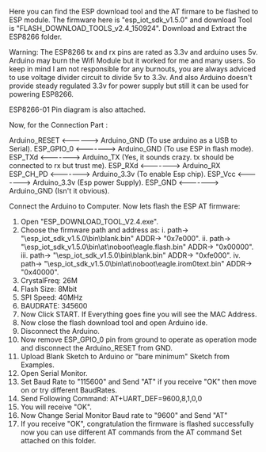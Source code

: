 Here you can find the ESP download tool and the AT firmare to be flashed to ESP module.
The firmware here is "esp_iot_sdk_v1.5.0" and download Tool is "FLASH_DOWNLOAD_TOOLS_v2.4_150924".
Download and Extract the ESP8266 folder.

Warning: The ESP8266 tx and rx pins are rated as 3.3v and arduino uses 5v. Arduino may burn the Wifi Module but it worked for me and many users. So keep in mind I am not responsible for any burnouts, you are always adviced to use voltage divider circuit to divide 5v to 3.3v. 
And also Arduino doesn't provide steady regulated 3.3v for power supply but still it can be used for powering ESP8266.

ESP8266-01 Pin diagram is also attached.

Now, for the Connection Part :

Arduino_RESET <------> Arduino_GND        (To use arduino as a USB to Serial).
ESP_GPIO_0   <-------> Arduino_GND        (To use ESP in flash mode).
ESP_TXd      <-------> Arduino_TX         (Yes, it sounds crazy. tx should be connected to rx but trust me).
ESP_RXd      <-------> Arduino_RX
ESP_CH_PD    <-------> Arduino_3.3v       (To enable Esp chip).
ESP_Vcc      <-------> Arduino_3.3v       (Esp power Supply).
ESP_GND      <-------> Arduino_GND        (Isn't it obvious).

Connect the Arduino to Computer.
Now lets flash the ESP AT firmware:
1. Open "ESP_DOWNLOAD_TOOL_V2.4.exe".
2. Choose the firmware path and address as: 
   i.   path-> "\esp_iot_sdk_v1.5.0\bin\blank.bin" ADDR-> "0x7e000".
   ii.  path-> "\esp_iot_sdk_v1.5.0\bin\at\noboot\eagle.flash.bin" ADDR-> "0x00000".
   iii. path-> "\esp_iot_sdk_v1.5.0\bin\blank.bin" ADDR-> "0xfe000".
   iv.  path-> "\esp_iot_sdk_v1.5.0\bin\at\noboot\eagle.irom0text.bin" ADDR-> "0x40000".
3. CrystalFreq: 26M
4. Flash Size: 8Mbit
5. SPI Speed: 40MHz
6. BAUDRATE: 345600
7. Now Click START. If Everything goes fine you will see the MAC Address.
8. Now close the flash download tool and open Arduino ide.
9. Disconnect the Arduino. 
10. Now remove ESP_GPIO_0 pin from ground to operate as operation mode and disconnect the Arduino_RESET from GND.
11. Upload Blank Sketch to Arduino or "bare minimum" Sketch from Examples.
12. Open Serial Monitor.
13. Set Baud Rate to "115600" and Send "AT" if you receive "OK" then move on or try different BaudRates.
14. Send Following Command: AT+UART_DEF=9600,8,1,0,0
15. You will receive "OK".
16. Now Change Serial Monitor Baud rate to "9600" and Send "AT"
17. If you receive "OK", congratulation the firmware is flashed successfully now you can use different AT commands from the AT command Set attached on this folder.
